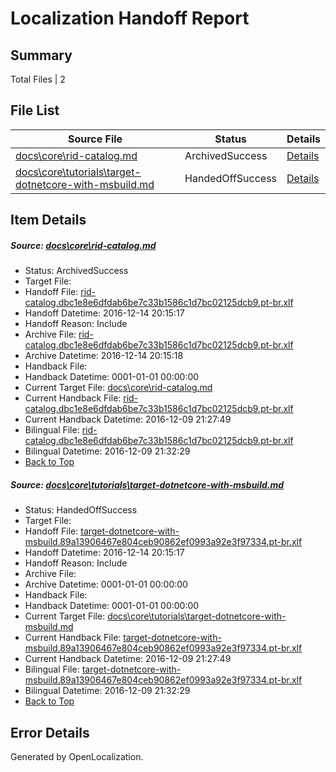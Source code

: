 # <a name='report-top'></a> Localization Handoff Report

## Summary
 Total Files | 2

## File List
 Source File | Status | Details 
 ----------- | ------ | ------- 
 [docs\core\rid-catalog.md](https://github.com/dotnet/docs/blob/0917900528d90fbf9bc9fbd77d20b3d9c8b901fe/docs/core/rid-catalog.md) | ArchivedSuccess | [Details](#87c332a97f00700ae31905d64690df013d841ad393)
 [docs\core\tutorials\target-dotnetcore-with-msbuild.md](https://github.com/dotnet/docs/blob/098cb31bb79e47ebb2ad2e8c2f56d2d5d6da4079/docs/core/tutorials/target-dotnetcore-with-msbuild.md) | HandedOffSuccess | [Details](#6a992d985948a22da58db8317bc04d2f1828fc05125)

## Item Details
##### <a name='87c332a97f00700ae31905d64690df013d841ad393'></a> Source: [docs\core\rid-catalog.md](https://github.com/dotnet/docs/blob/0917900528d90fbf9bc9fbd77d20b3d9c8b901fe/docs/core/rid-catalog.md)
* Status: ArchivedSuccess
* Target File: 
* Handoff File: [rid-catalog.dbc1e8e6dfdab6be7c33b1586c1d7bc02125dcb9.pt-br.xlf](https://github.com/dotnet/docs.handoff/blob/a9ffba9d03177d1a4fe377d0346c41adde3d3de0/ol-handoff/dotnet/docs.pt-br/master/ht-p1/rid-catalog.dbc1e8e6dfdab6be7c33b1586c1d7bc02125dcb9.pt-br.xlf)
* Handoff Datetime: 2016-12-14 20:15:17
* Handoff Reason: Include
* Archive File: [rid-catalog.dbc1e8e6dfdab6be7c33b1586c1d7bc02125dcb9.pt-br.xlf](https://github.com/dotnet/docs.handoff/blob/47f7932a28ea27d2cdebd124f62f127cdfc88176/ol-archive/dotnet/docs.pt-br/master/ht-p1/rid-catalog.dbc1e8e6dfdab6be7c33b1586c1d7bc02125dcb9.pt-br.xlf)
* Archive Datetime: 2016-12-14 20:15:18
* Handback File: 
* Handback Datetime: 0001-01-01 00:00:00
* Current Target File: [docs\core\rid-catalog.md](https://github.com/dotnet/docs.pt-br/blob/7bfc0b12a4014bbe12a9fb251ffe7c8ed958a6cc/docs/core/rid-catalog.md)
* Current Handback File: [rid-catalog.dbc1e8e6dfdab6be7c33b1586c1d7bc02125dcb9.pt-br.xlf](https://github.com/dotnet/docs.handback/blob/1a4d799b9c73dbc652886f89514739459dc5a9d4/ol-handback/dotnet/docs.pt-br/master/ht-p1/rid-catalog.dbc1e8e6dfdab6be7c33b1586c1d7bc02125dcb9.pt-br.xlf)
* Current Handback Datetime: 2016-12-09 21:27:49
* Bilingual File: [rid-catalog.dbc1e8e6dfdab6be7c33b1586c1d7bc02125dcb9.pt-br.xlf](https://github.com/dotnet/docs.handback/blob/1a4d799b9c73dbc652886f89514739459dc5a9d4/ol-handback/dotnet/docs.pt-br/master/ht-p1/rid-catalog.dbc1e8e6dfdab6be7c33b1586c1d7bc02125dcb9.pt-br.xlf)
* Bilingual Datetime: 2016-12-09 21:32:29
* [Back to Top](#report-top)

##### <a name='6a992d985948a22da58db8317bc04d2f1828fc05125'></a> Source: [docs\core\tutorials\target-dotnetcore-with-msbuild.md](https://github.com/dotnet/docs/blob/098cb31bb79e47ebb2ad2e8c2f56d2d5d6da4079/docs/core/tutorials/target-dotnetcore-with-msbuild.md)
* Status: HandedOffSuccess
* Target File: 
* Handoff File: [target-dotnetcore-with-msbuild.89a13906467e804ceb90862ef0993a92e3f97334.pt-br.xlf](https://github.com/dotnet/docs.handoff/blob/a9ffba9d03177d1a4fe377d0346c41adde3d3de0/ol-handoff/dotnet/docs.pt-br/master/ht-p1/target-dotnetcore-with-msbuild.89a13906467e804ceb90862ef0993a92e3f97334.pt-br.xlf)
* Handoff Datetime: 2016-12-14 20:15:17
* Handoff Reason: Include
* Archive File: 
* Archive Datetime: 0001-01-01 00:00:00
* Handback File: 
* Handback Datetime: 0001-01-01 00:00:00
* Current Target File: [docs\core\tutorials\target-dotnetcore-with-msbuild.md](https://github.com/dotnet/docs.pt-br/blob/7bfc0b12a4014bbe12a9fb251ffe7c8ed958a6cc/docs/core/tutorials/target-dotnetcore-with-msbuild.md)
* Current Handback File: [target-dotnetcore-with-msbuild.89a13906467e804ceb90862ef0993a92e3f97334.pt-br.xlf](https://github.com/dotnet/docs.handback/blob/1a4d799b9c73dbc652886f89514739459dc5a9d4/ol-handback/dotnet/docs.pt-br/master/ht-p1/target-dotnetcore-with-msbuild.89a13906467e804ceb90862ef0993a92e3f97334.pt-br.xlf)
* Current Handback Datetime: 2016-12-09 21:27:49
* Bilingual File: [target-dotnetcore-with-msbuild.89a13906467e804ceb90862ef0993a92e3f97334.pt-br.xlf](https://github.com/dotnet/docs.handback/blob/1a4d799b9c73dbc652886f89514739459dc5a9d4/ol-handback/dotnet/docs.pt-br/master/ht-p1/target-dotnetcore-with-msbuild.89a13906467e804ceb90862ef0993a92e3f97334.pt-br.xlf)
* Bilingual Datetime: 2016-12-09 21:32:29
* [Back to Top](#report-top)


## Error Details

Generated by OpenLocalization.
